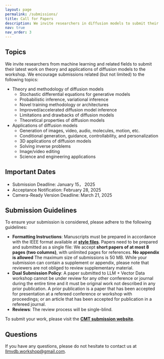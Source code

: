 ```yaml
---
layout: page
permalink: /submissions/
title: Call for Papers
description: We invite researchers in diffusion models to submit their latest work to our workshop. Accepted papers will be presented as posters during the poster sessions. Selected works will also be highlighted as contributed talks.
nav: true
nav_order: 3
---
```

## Topics

We invite researchers from machine learning and related fields to submit their latest work on theory and applications of diffusion models to the workshop. We encourage submissions related (but not limited) to the following topics:
* Theory and methodology of diffusion models
  - Stochastic differential equations for generative models
  - Probabilistic inference, variational inference
  - Novel training methodology or architectures
  - Improved/accelerated diffusion model inference
  - Limitations and drawbacks of diffusion models
  - Theoretical properties of diffusion models
* Applications of diffusion models
  - Generation of images, video, audio, molecules, motion, etc.
  - Conditional generation, guidance, controllability, and personalization
  - 3D applications of diffusion models
  - Solving inverse problems
  - Image/video editing
  - Science and engineering applications

## Important Dates

*   Submission Deadline: January 15， 2025
*   Acceptance Notification: February 28, 2025
*   Camera-Ready Version Deadline: March 21, 2025 

## Submission Guidelines

To ensure your submission is considered, please adhere to the following guidelines:

* **Formatting Instructions**: Manuscripts must be prepared in accordance with the IEEE format available at **[style files](https://www.ieee.org/conferences_events/conferences/publishing/templates.html)**. Papers need to be prepared and submitted as a single file: We accept **short papers of at most 8 pages (two columns)**, with unlimited pages for references. **No appendix is allowed** The maximum size of submissions is 50 MB. While your submission can contain a supplement or appendix, please note that reviewers are not obliged to review supplementary material.
*   **Dual Submission Policy**: A paper submitted to LLM + Vector Data workshop cannot be under review for any other conference or journal during the entire time and it must be original work not described in any prior publication. A prior publication is a paper that has been accepted for presentation at a refereed conference or workshop with proceedings; or an article that has been accepted for publication in a refereed journal. 
*   **Reviews**: The review process will be single-blind.

To submit your work, please visit the **[CMT submission website](https://openreview.net/group?id=NeurIPS.cc/2023/Workshop/Diffusion)**.


## Questions

If you have any questions, please do not hesitate to contact us at [llmvdb.workshop@gmail.com](mailto:llmvdb.workshop@gmail.com).
